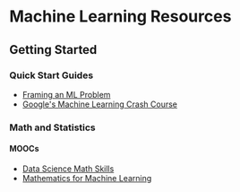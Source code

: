 # Machine Learning Resources

## Getting Started
### Quick Start Guides
* [Framing an ML Problem](https://developers.google.com/machine-learning/problem-framing/)
* [Google's Machine Learning Crash Course](https://developers.google.com/machine-learning/crash-course/prereqs-and-prework)

### Math and Statistics
#### MOOCs
* [Data Science Math Skills](https://www.coursera.org/learn/datasciencemathskills)
* [Mathematics for Machine Learning](https://www.coursera.org/specializations/mathematics-machine-learning)
